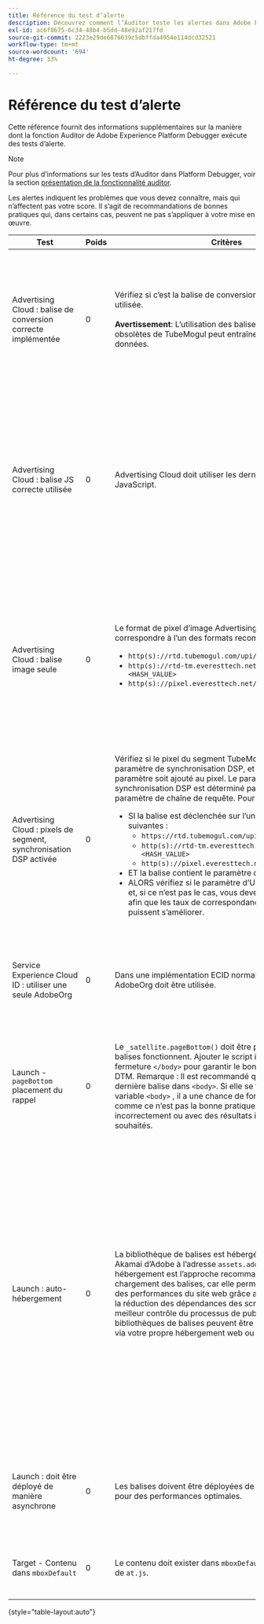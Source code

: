 ```yaml
---
title: Référence du test d’alerte
description: Découvrez comment l’Auditor teste les alertes dans Adobe Experience Platform Debugger.
exl-id: ac6f8675-6c34-48b4-b5dd-48e92af217fd
source-git-commit: 2223e29de6876639c5dbffda4954e114dcd32521
workflow-type: tm+mt
source-wordcount: '694'
ht-degree: 33%

---
```


# Référence du test d’alerte

Cette référence fournit des informations supplémentaires sur la manière dont la fonction Auditor de Adobe Experience Platform Debugger exécute des tests d’alerte.

>[!NOTE]
>
>Pour plus d’informations sur les tests d’Auditor dans Platform Debugger, voir la section [présentation de la fonctionnalité auditor](./overview.md).

Les alertes indiquent les problèmes que vous devez connaître, mais qui n’affectent pas votre score. Il s’agit de recommandations de bonnes pratiques qui, dans certains cas, peuvent ne pas s’appliquer à votre mise en œuvre.

| Test | Poids | Critères | Recommandation |
| --- | --- | --- | --- |
| Advertising Cloud : balise de conversion correcte implémentée | 0 | Vérifiez si c’est la balise de conversion appropriée qui est utilisée.<br><br>**Avertissement**: L’utilisation des balises de conversion obsolètes de TubeMogul peut entraîner une perte de données. | Mettez à niveau vos pixels de conversion vers les nouvelles balises de conversion image seule Advertising Cloud. Cela peut être réalisé facilement à l’aide de la fonction [Extension de balise Advertising Cloud](https://experienceleague.adobe.com/docs/experience-platform/destinations/catalog/advertising/adobe-advertising-cloud.html). |
| Advertising Cloud : balise JS correcte utilisée | 0 | Advertising Cloud doit utiliser les dernières balises JavaScript. | Mettez à niveau votre JavaScript Advertising Cloud vers la dernière version. L’utilisation de versions JavaScript obsolètes peut entraîner la perte de fonctionnalités. Pour ce faire, utilisez la méthode [Extension de balise Advertising Cloud](https://experienceleague.adobe.com/docs/experience-platform/destinations/catalog/advertising/adobe-advertising-cloud.html). |
| Advertising Cloud : balise image seule | 0 | Le format de pixel d’image Advertising Cloud doit correspondre à l’un des formats recommandés suivants : <ul><li>`http(s)://rtd.tubemogul.com/upi/?sid=<HASH_VALUE>`</li><li>`http(s)://rtd-tm.everesttech.net/upi/?sid=<HASH_VALUE>`</li><li>`http(s)://pixel.everesttech.net/px2/<NUMERIC_ID>?`</li></ul> | Mettez à niveau vos pixels Advertising Cloud vers les nouvelles balises image seule Advertising Cloud, afin de complètement tirer parti de la fonctionnalité d’Advertising Cloud. Cela peut être réalisé facilement à l’aide de la fonction [Extension de balise Advertising Cloud](https://experienceleague.adobe.com/docs/experience-platform/destinations/catalog/advertising/adobe-advertising-cloud.html). |
| Advertising Cloud : pixels de segment, synchronisation DSP activée | 0 | Vérifiez si le pixel du segment TubeMogul contient un paramètre de synchronisation DSP, et demandez que ce paramètre soit ajouté au pixel. Le paramètre de synchronisation DSP est déterminé par l’utilisation d’un paramètre de chaîne de requête. Pour résumer : <ul><li>SI la balise est déclenchée sur l’une des méthodes suivantes :<ul><li>`https://rtd.tubemogul.com/upi/?sid=<HASH_VALUE>`</li><li>`http(s)://rtd-tm.everesttech.net/upi/?sid=<HASH_VALUE>`</li><li>`http(s)://pixel.everesttech.net/px2/<NUMERIC_ID>?`</li></ul></li><li>ET la balise contient le paramètre d’URL `sid=`</li><li>ALORS vérifiez si le paramètre d’URL `cs=0` ou `cs=1` existe et, si ce n’est pas le cas, vous devez : `cs=1` à ces pixels afin que les taux de correspondance de l’audience puissent s’améliorer.</li></ul> | Ajout du paramètre d’URL `cs=1` à vos pixels Advertising Cloud afin que DSP synchronisation puisse se produire, ce qui augmente les taux de correspondance de l’audience. Cela peut être réalisé facilement avec la méthode [Extension de balise Advertising Cloud](https://experienceleague.adobe.com/docs/experience-platform/destinations/catalog/advertising/adobe-advertising-cloud.html). |
| Service Experience Cloud ID : utiliser une seule AdobeOrg | 0 | Dans une implémentation ECID normale, une seule AdobeOrg doit être utilisée. | Vérifiez que plusieurs identifiants AdobeOrg existent pour cette implémentation. <br><br>[Informations supplémentaires](https://experienceleague.adobe.com/docs/id-service/using/intro/id-request.html) |
| Launch - `pageBottom` placement du rappel | 0 | Le `_satellite.pageBottom()` doit être présente pour que les balises fonctionnent. Ajouter le script intégré juste avant la fermeture `</body>` pour garantir le bon fonctionnement de DTM. Remarque : Il est recommandé que la balise soit la dernière balise dans `<body>`. Si elle se trouve dans la variable `<body>` , il a une chance de fonctionner, mais comme ce n’est pas la bonne pratique, il peut fonctionner incorrectement ou avec des résultats inattendus ou non souhaités. | Ajouter le script intégré juste avant la fermeture `</body>` pour garantir le bon fonctionnement de DTM. <br><br>[Informations supplémentaires](https://experienceleague.adobe.com/docs/experience-platform/tags/client-side/asynchronous-deployment.html) |
| Launch : auto-hébergement | 0 | La bibliothèque de balises est hébergée sur l’instance Akamai d’Adobe à l’adresse `assets.adobedtm.com`. L’auto-hébergement est l’approche recommandée pour le chargement des balises, car elle permet un meilleur contrôle des performances du site web grâce au contrôle du cache, la réduction des dépendances des scripts tiers et un meilleur contrôle du processus de publication. Les bibliothèques de balises peuvent être hébergées et gérées via votre propre hébergement web ou CDN. | Le passage à l’auto-hébergement est l’approche permettant de charger des balises sur une page. Bien que l’hébergement de par le biais du réseau de diffusion de contenu Akamai fonctionne dans la plupart des cas, l’auto-hébergement améliore les performances des pages. <br><br>Informations supplémentaires:<ul><li>[Guide de démarrage rapide des balises](https://experienceleague.adobe.com/docs/experience-platform/tags/client-side/asynchronous-deployment.html)</li><li>[Déploiement asynchrone](https://experienceleague.adobe.com/docs/experience-platform/tags/client-side/asynchronous-deployment.html)</li></ul> |
| Launch : doit être déployé de manière asynchrone | 0 | Les balises doivent être déployées de manière asynchrone pour des performances optimales. | Inclure la variable `async` dans le script intégré afin d’assurer le bon fonctionnement des balises. <br><br>[Informations supplémentaires](https://experienceleague.adobe.com/docs/experience-platform/tags/client-side/asynchronous-deployment.html) |
| Target - Contenu dans `mboxDefault` | 0 | Le contenu doit exister dans `mboxDefault` lors de l’utilisation de `at.js`. | Vérifiez que le contenu est disponible. <br><br>[Informations supplémentaires](https://experienceleague.adobe.com/docs/target/using/implement-target/implementing-target.html) |

{style="table-layout:auto"}
